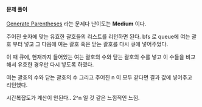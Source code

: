 #### 문제 풀이

[Generate Parentheses](https://leetcode.com/problems/generate-parentheses/description/) 라는 문제다
난이도는 **Medium** 이다.

주어진 숫자에 맞는 유효한 괄호들의 리스트를 리턴하면 된다.
bfs 로 queue에 여는 괄호 부터 넣고 그 다음에 여는 괄호 혹은 닫는 괄호를 다시 큐에 넣어주었다.

이 때 큐에, 현재까지 들어있는 여는 괄호의 수와 닫는 괄호의 수를 넣고
이 수들을 비교해서 유효한 경우만 다시 넣도록 하였다.

여는 괄호의 수와 닫는 괄호의 수 그리고 주어진 n 이 모두 같다면 결과 값에 넣어주고 리턴했다.

시간복잡도가 계산이 안된다.. 2^n 일 것 같은 느낌적인 느낌.